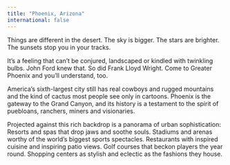 ```yaml
---
title: "Phoenix, Arizona"
international: false
---
```


Things are different in the desert. The sky is bigger. The stars are brighter. The sunsets stop you in your tracks.

It’s a feeling that can’t be conjured, landscaped or kindled with twinkling bulbs. John Ford knew that. So did Frank Lloyd Wright. Come to Greater Phoenix and you’ll understand, too.

America’s sixth-largest city still has real cowboys and rugged mountains and the kind of cactus most people see only in cartoons. Phoenix is the gateway to the Grand Canyon, and its history is a testament to the spirit of puebloans, ranchers, miners and visionaries.

Projected against this rich backdrop is a panorama of urban sophistication: Resorts and spas that drop jaws and soothe souls. Stadiums and arenas worthy of the world’s biggest sports spectacles. Restaurants with inspired cuisine and inspiring patio views. Golf courses that beckon players the year round. Shopping centers as stylish and eclectic as the fashions they house.
  